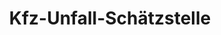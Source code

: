 ---
title: "Kfz-Unfall-Schätzstelle"
url: /wolfsburg/kfz-unfall-schaetzstelle/
shop: Autowerkstatt
---